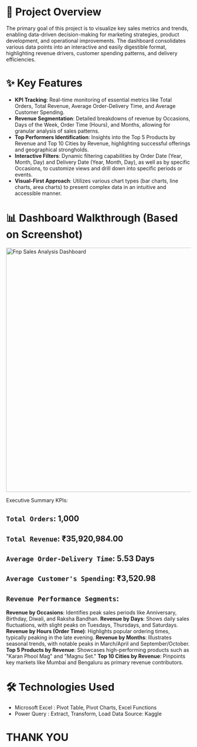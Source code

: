 # 🎯 Project Overview
The primary goal of this project is to visualize key sales metrics and trends, enabling data-driven decision-making for marketing strategies, product development, and operational improvements. The dashboard consolidates various data points into an interactive and easily digestible format, highlighting revenue drivers, customer spending patterns, and delivery efficiencies.

# ✨ Key Features
- **KPI Tracking**: Real-time monitoring of essential metrics like Total Orders, Total Revenue, Average Order-Delivery Time, and Average Customer Spending.
- **Revenue Segmentation**: Detailed breakdowns of revenue by Occasions, Days of the Week, Order Time (Hours), and Months, allowing for granular analysis of sales patterns.
- **Top Performers Identification**: Insights into the Top 5 Products by Revenue and Top 10 Cities by Revenue, highlighting successful offerings and geographical strongholds.
- **Interactive Filters**: Dynamic filtering capabilities by Order Date (Year, Month, Day) and Delivery Date (Year, Month, Day), as well as by specific Occasions, to customize views and drill down into specific periods or events.
- **Visual-First Approach**: Utilizes various chart types (bar charts, line charts, area charts) to present complex data in an intuitive and accessible manner.

# 📊 Dashboard Walkthrough (Based on Screenshot)

<img width="1869" height="666" alt="Fnp Sales Analysis Dashboard" src="https://github.com/user-attachments/assets/36694a44-e20a-4fe6-bc79-50fed963809d" />


Executive Summary KPIs:

## ```Total Orders```: 1,000
## ```Total Revenue```: ₹35,920,984.00
## ```Average Order-Delivery Time```: 5.53 Days
## ```Average Customer's Spending```: ₹3,520.98
## ```Revenue Performance Segments```:
 **Revenue by Occasions**: Identifies peak sales periods like Anniversary, Birthday, Diwali, and Raksha Bandhan.
 **Revenue by Days**: Shows daily sales fluctuations, with slight peaks on Tuesdays, Thursdays, and Saturdays.
 **Revenue by Hours (Order Time)**: Highlights popular ordering times, typically peaking in the late evening.
 **Revenue by Months**: Illustrates seasonal trends, with notable peaks in March/April and September/October.
 **Top 5 Products by Revenue**: Showcases high-performing products such as "Karan Phool Mag" and "Magnu Set."
 **Top 10 Cities by Revenue**: Pinpoints key markets like Mumbai and Bengaluru as primary revenue contributors.

# 🛠️ Technologies Used
- Microsoft Excel : Pivot Table, Pivot Charts, Excel Functions
-  Power Query : Extract, Transform, Load
Data Source: Kaggle

# THANK YOU
